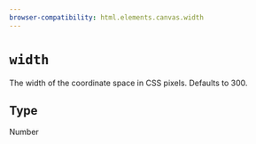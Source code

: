 ```yaml
---
browser-compatibility: html.elements.canvas.width
---
```


# `width`

The width of the coordinate space in CSS pixels. Defaults to 300.

## Type

Number

